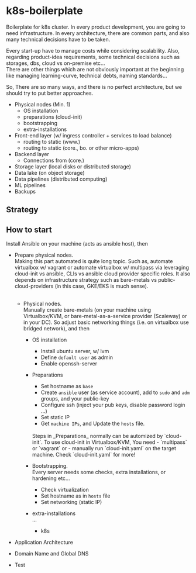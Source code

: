 # k8s-boilerplate

Boilerplate for k8s cluster. In every product development, you are going to need infrastructure.
In every architecture, there are common parts, and also many technical decisions have to be taken.

Every start-up have to manage costs while considering scalability.
Also, regarding product-idea requirements, some technical decisions such as storages, dbs, cloud vs on-premise etc...
<br>There are other things which are not obviously important at the beginning like managing learning-curve, technical debts, naming standards...

So, There are so many ways, and there is no perfect architecture, but we should try to put better approaches.

- Physical nodes (Min. 1)
  - OS installation
  - preparations (cloud-init)
  - bootstrapping
  - extra-installations
- Front-end layer (w/ ingress controller + services to load balance)
  - routing to static (www.)
  - routing to static (core., bo. or other micro-apps)
- Backend layer
  - Connections from (core.)
- Storage layer (local disks or distributed storage)
- Data lake (on object storage)
- Data pipelines (distributed computing)
- ML pipelines
- Backups

## Strategy

## How to start

Install Ansible on your machine (acts as ansible host), then

- Prepare physical nodes.
  <br>Making this part automated is quite long topic. Such as, automate virtualbox w/ vagrant or
  automate virtualbox w/ multipass via leveraging cloud-init vs ansible, CLIs vs ansible cloud provider specific roles.
  It also depends on infrastructure strategy such as bare-metals vs public-cloud-providers (in this case, GKE/EKS is much sense).
  <br><br>

  - Physical nodes.
    <br>Manually create bare-metals (on your machine using Virtualbox/KVM, or bare-metal-as-a-service provider (Scaleway) or
    in your DC). So adjust basic networking things (i.e. on virtualbox use bridged network), and then
    - OS installation
      - Install ubuntu server, w/ lvm
      - Define `default user` as admin
      - Enable openssh-server
    - Preparations
      - Set hostname as `base`
      - Create `ansible` user (as service account), add to `sudo` and `adm` groups, and your public-key
      - Configure ssh (inject your pub keys, disable password login ...)
      - Set static IP
      - Get `machine IPs`, and Update the `hosts` file.

      <br>
      Steps in _Preparations_ normally can be automized by `cloud-init`. To use cloud-init in Virtualbox/KVM, You need 
        - `multipass` or `vagrant` or 
        -  manually run `cloud-init.yaml` on the target machine. Check `cloud-init.yaml` for more!

    - Bootstrapping.
      <br>Every server needs some checks, extra installations, or hardening etc...
      - Check virtualization
      - Set hostname as in `hosts` file
      - Set networking (static IP)
    - extra-installations
      <br>...
      - k8s

- Application Architecture

- Domain Name and Global DNS

- Test